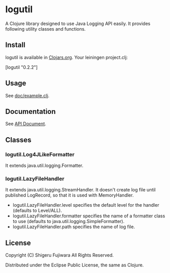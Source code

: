 # logutil

A Clojure library designed to use Java Logging API easily.
It provides following utility classes and functions.

## Install

logutil is available in [Clojars.org](https://clojars.org/logutil).
Your leiningen project.clj:

   [logutil "0.2.2"]

## Usage

See [doc/example.clj](https://github.com/sgr/logutil/blob/master/example.clj).

## Documentation

See [API Document](http://sgr.github.io/logutil/).

## Classes

### logutil.Log4JLikeFormatter

It extends java.util.logging.Formatter.

### logutil.LazyFileHandler

It extends java.util.logging.StreamHandler.
It doesn't create log file until published LogRecord, so that it is used with MemoryHandler.

* logutil.LazyFileHandler.level specifies the default level for the handler (defaults to Level/ALL).
* logutil.LazyFileHandler.formatter specifies the name of a formatter class to use (defaults to java.util.logging.SimpleFormatter).
* logutil.LazyFileHandler.path specifies the name of log file.

## License

Copyright (C) Shigeru Fujiwara All Rights Reserved.

Distributed under the Eclipse Public License, the same as Clojure.
